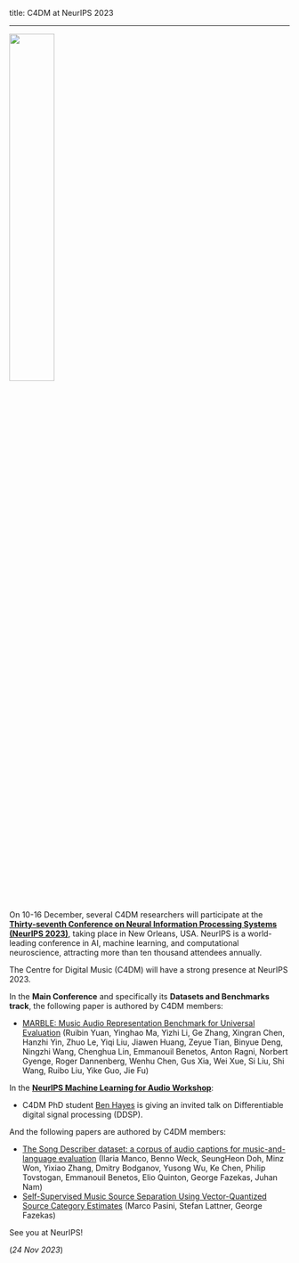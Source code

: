 title: C4DM at NeurIPS 2023

-------------------

<p><img src="/news/images/NeurIPS-logo.png" width="40%" /></p>

On 10-16 December, several C4DM researchers will participate at the <b>[Thirty-seventh Conference on Neural Information Processing Systems (NeurIPS 2023)](https://nips.cc/Conferences/2023)</b>, taking place in New Orleans, USA. NeurIPS is a world-leading conference in AI, machine learning, and computational neuroscience, attracting more than ten thousand attendees annually.

The Centre for Digital Music (C4DM) will have a strong presence at NeurIPS 2023.

In the <b>Main Conference</b> and specifically its <b>Datasets and Benchmarks track</b>, the following paper is authored by C4DM members:

* [MARBLE: Music Audio Representation Benchmark for Universal Evaluation](https://arxiv.org/abs/2306.10548) (Ruibin Yuan, Yinghao Ma, Yizhi Li, Ge Zhang, Xingran Chen, Hanzhi Yin, Zhuo Le, Yiqi Liu, Jiawen Huang, Zeyue Tian, Binyue Deng, Ningzhi Wang, Chenghua Lin, Emmanouil Benetos, Anton Ragni, Norbert Gyenge, Roger Dannenberg, Wenhu Chen, Gus Xia, Wei Xue, Si Liu, Shi Wang, Ruibo Liu, Yike Guo, Jie Fu) 

In the <b><a href="https://mlforaudioworkshop.com/">NeurIPS Machine Learning for Audio Workshop</a></b>: 

* C4DM PhD student <a href="https://benhayes.net/">Ben Hayes</a> is giving an invited talk on Differentiable digital signal processing (DDSP).

And the following papers are authored by C4DM members:

* [The Song Describer dataset: a corpus of audio captions for music-and-language evaluation](https://arxiv.org/abs/2311.10057) (Ilaria Manco, Benno Weck, SeungHeon Doh, Minz Won, Yixiao Zhang, Dmitry Bodganov, Yusong Wu, Ke Chen, Philip Tovstogan, Emmanouil Benetos, Elio Quinton, George Fazekas, Juhan Nam)
* [Self-Supervised Music Source Separation Using Vector-Quantized Source Category Estimates](https://arxiv.org/abs/2311.13058) (Marco Pasini, Stefan Lattner, George Fazekas)


See you at NeurIPS!


(<i>24 Nov 2023</i>)
